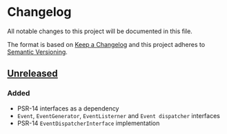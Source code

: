 # Changelog

All notable changes to this project will be documented in this file.

The format is based on [Keep a Changelog](http://keepachangelog.com/en/1.0.0/)
and this project adheres to [Semantic Versioning](http://semver.org/spec/v2.0.0.html).

## [Unreleased]
### Added
- PSR-14 interfaces as a dependency
- `Event`, `EventGenerator`, `EventListerner` and `Event dispatcher` interfaces
- PSR-14 `EventDispatcherInterface` implementation

[Unreleased]: https://github.com/slickframework/event/compare/be7a44d...HEAD